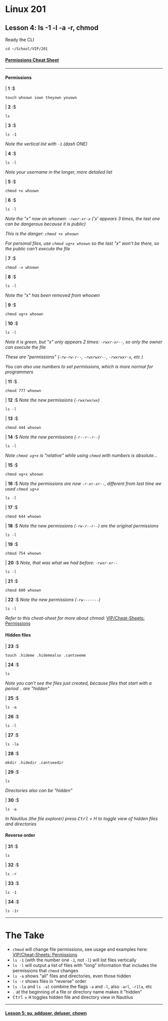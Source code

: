 # Linux 201
## Lesson 4: ls -1 -l -a -r, chmod

Ready the CLI

```console
cd ~/School/VIP/201
```

#### [Permissions Cheat Sheet](https://github.com/inkVerb/vip/blob/master/Cheat-Sheets/Permissions.md)

___

#### Permissions

| **1** :$

```console
touch whoown iown theyown youown
```

| **2** :$

```console
ls
```

| **3** :$

```console
ls -1
```

*Note the vertical list with `-1` (dash ONE)*

| **4** :$

```console
ls -l
```

*Note your username in the longer, more detailed list*

| **5** :$

```console
chmod +x whoown
```

| **6** :$

```console
ls -l
```

*Note the "x" now on whoown: `-rwxr-xr-x` ('x' appears 3 times, the last one can be dangerous because it is public)*

*This is the danger: `chmod +x whoown`*

*For personal files, use `chmod ug+x whoown` so the last "x" won't be there, so the public can't execute the file*

| **7** :$

```console
chmod -x whoown
```

| **8** :$

```console
ls -l
```

*Note the "x" has been removed from whoown*

| **9** :$

```console
chmod ug+x whoown
```

| **10** :$

```console
ls -l
```

*Note it is green, but "x" only appears 2 times: `-rwxr-xr--`, so only the owner can execute the file*

*These are "permissions" (`-rw-rw-r--`, `-rwxrwxr--`, `-rwxrwxr-x`, etc )*

*You can also use numbers to set permissions, which is more normal for programmers*

| **11** :$

```console
chmod 777 whoown
```

| **12** :$ *Note the new permissions (`-rwxrwxrwx`)*

```console
ls -l
```

| **13** :$

```console
chmod 444 whoown
```

| **14** :$ *Note the new permissions (`-r--r--r--`)*

```console
ls -l
```

*Note `chmod ug+x` is "relative" while using `chmod` with numbers is absolute...*

| **15** :$

```console
chmod ug+x whoown
```

| **16** :$ *Note the permissions are now `-r-xr-xr--`, different from last time we used `chmod ug+x`*

```console
ls -l
```

| **17** :$

```console
chmod 644 whoown
```

| **18** :$ *Note the new permissions (`-rw-r--r--`) are the original permissions*

```console
ls -l
```

| **19** :$

```console
chmod 754 whoown
```

| **20** :$ *Note, that was what we had before: `-rwxr-xr--`*

```console
ls -l
```

| **21** :$

```console
chmod 600 whoown
```

| **22** :$ *Note the new permissions (`-rw-------`)*

```console
ls -l
```

*Refer to this cheat-sheet for more about chmod:* [VIP/Cheat-Sheets: Permissions](https://github.com/inkVerb/VIP/blob/master/Cheat-Sheets/Permissions.md)

#### Hidden files

| **23** :$

```console
touch .hideme .hidemealso .cantseeme
```

| **24** :$

```console
ls
```

*Note you can't see the files just created, because files that start with a period `.` are "hidden"*

| **25** :$

```console
ls -a
```

| **26** :$

```console
ls -l
```

| **27** :$

```console
ls -la
```

| **28** :$

```console
mkdir .hidedir .cantseedir
```

| **29** :$

```console
ls
```

*Directories also can be "hidden"*

| **30** :$

```console
ls -a
```

*In Nautilus (the file explorer) press <kbd>Ctrl</kbd> + H to toggle view of hidden files and directories*

#### Reverse order

| **31** :$

```console
ls
```

| **32** :$

```console
ls -r
```

| **33** :$

```console
ls -1
```

| **34** :$

```console
ls -1r
```

___

# The Take

- `chmod` will change file permissions, see usage and examples here: [VIP/Cheat-Sheets: Permissions](https://github.com/inkVerb/VIP/blob/master/Cheat-Sheets/Permissions.md)
- `ls -1` (with the number one `-1`, not `-l`) will list files vertically
- `ls -l` will output a list of files with "long" information that includes the permissions that `chmod` changes
- `ls -a` shows "all" files and directories, even those hidden
- `ls -r` shows files in "reverse" order
- `ls -la` and `ls -al` combine the flags `-a` and `-l`, also `-arl`, `-r1la`, etc
- `.` at the beginning of a file or directory name makes it "hidden"
- <kbd>Ctrl</kbd> + <kbd>H</kbd> toggles hidden file and directory view in Nautilus
___

#### [Lesson 5: su, adduser, deluser, chown](https://github.com/inkVerb/vip/blob/master/201/Lesson-05.md)
